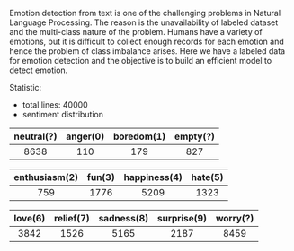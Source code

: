 Emotion detection from text is one of the challenging problems in Natural Language Processing. 
The reason is the unavailability of labeled dataset and the multi-class nature of the problem. 
Humans have a variety of emotions, but it is difficult to collect enough records for each emotion and hence the problem of class imbalance arises. 
Here we have a labeled data for emotion detection and the objective is to build an efficient model to detect emotion.


Statistic:
- total lines: 40000
- sentiment distribution

| neutral(?) | anger(0) | boredom(1) | empty(?) |
|:----------:|:--------:|:----------:|:--------:|
|    8638    |   110    |    179     |   827    |

| enthusiasm(2) | fun(3) | happiness(4) | hate(5) |
|:-------------:|:------:|:------------:|:-------:|
|      759      |  1776  |     5209     |  1323   |

| love(6) | relief(7) | sadness(8) | surprise(9) | worry(?) |
|:-------:|:---------:|:----------:|:-----------:|:--------:|
|  3842   |   1526    |    5165    |    2187     |   8459   |